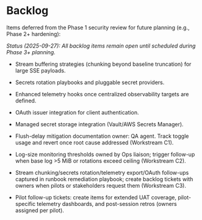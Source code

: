 # Backlog

Items deferred from the Phase 1 security review for future planning (e.g., Phase
2+ hardening):

*Status (2025-09-27): All backlog items remain open until scheduled during Phase
3+ planning.*

- Stream buffering strategies (chunking beyond baseline truncation) for large
  SSE payloads.

- Secrets rotation playbooks and pluggable secret providers.
- Enhanced telemetry hooks once centralized observability targets are defined.
- OAuth issuer integration for client authentication.
- Managed secret storage integration (Vault/AWS Secrets Manager).

- Flush-delay mitigation documentation owner: QA agent. Track toggle usage and revert once root cause addressed (Workstream C1).
- Log-size monitoring thresholds owned by Ops liaison; trigger follow-up when base log >5 MiB or rotations exceed ceiling (Workstream C2).
- Stream chunking/secrets rotation/telemetry export/OAuth follow-ups captured in runbook remediation playbook; create backlog tickets with owners when pilots or stakeholders request them (Workstream C3).
- Pilot follow-up tickets: create items for extended UAT coverage, pilot-specific telemetry dashboards, and post-session retros (owners assigned per pilot).
